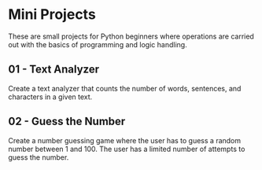 # Mini Projects

These are small projects for Python beginners where operations are carried out with the basics of programming and logic handling.

## 01 - Text Analyzer

Create a text analyzer that counts the number of words, sentences, and characters in a given text.

## 02 - Guess the Number

Create a number guessing game where the user has to guess a random number between 1 and 100. The user has a limited number of attempts to guess the number.
